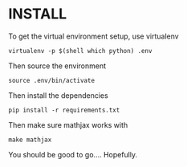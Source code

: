 # INSTALL

To get the virtual environment setup, use virtualenv

    virtualenv -p $(shell which python) .env

Then source the environment

    source .env/bin/activate

Then install the dependencies

    pip install -r requirements.txt

Then make sure mathjax works with

    make mathjax

You should be good to go....  Hopefully.
